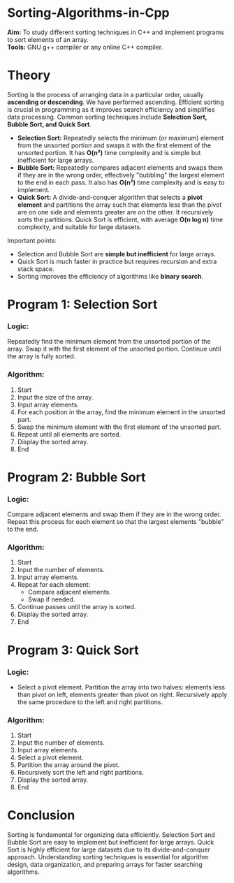 # Sorting-Algorithms-in-Cpp  

**Aim:** To study different sorting techniques in C++ and implement programs to sort elements of an array.  
**Tools:** GNU g++ compiler or any online C++ compiler.  

# Theory  

Sorting is the process of arranging data in a particular order, usually **ascending or descending**. We have performed ascending. Efficient sorting is crucial in programming as it improves search efficiency and simplifies data processing. Common sorting techniques include **Selection Sort, Bubble Sort, and Quick Sort**.  

- **Selection Sort:** Repeatedly selects the minimum (or maximum) element from the unsorted portion and swaps it with the first element of the unsorted portion. It has **O(n²)** time complexity and is simple but inefficient for large arrays.  
- **Bubble Sort:** Repeatedly compares adjacent elements and swaps them if they are in the wrong order, effectively "bubbling" the largest element to the end in each pass. It also has **O(n²)** time complexity and is easy to implement.  
- **Quick Sort:** A divide-and-conquer algorithm that selects a **pivot element** and partitions the array such that elements less than the pivot are on one side and elements greater are on the other. It recursively sorts the partitions. Quick Sort is efficient, with average **O(n log n)** time complexity, and suitable for large datasets.  

Important points:  
- Selection and Bubble Sort are **simple but inefficient** for large arrays.  
- Quick Sort is much faster in practice but requires recursion and extra stack space.  
- Sorting improves the efficiency of algorithms like **binary search**.  

# **Program 1: Selection Sort**  

### Logic:  
Repeatedly find the minimum element from the unsorted portion of the array. Swap it with the first element of the unsorted portion. Continue until the array is fully sorted.  

### Algorithm:  
1. Start  
2. Input the size of the array.  
3. Input array elements.  
4. For each position in the array, find the minimum element in the unsorted part.  
5. Swap the minimum element with the first element of the unsorted part.  
6. Repeat until all elements are sorted.  
7. Display the sorted array.  
8. End  

# **Program 2: Bubble Sort**  

### Logic:  
Compare adjacent elements and swap them if they are in the wrong order. Repeat this process for each element so that the largest elements "bubble" to the end.  

### Algorithm:  
1. Start  
2. Input the number of elements.  
3. Input array elements.  
4. Repeat for each element:  
   - Compare adjacent elements.  
   - Swap if needed.  
5. Continue passes until the array is sorted.  
6. Display the sorted array.  
7. End  


# **Program 3: Quick Sort**  

### Logic:  
- Select a pivot element. Partition the array into two halves: elements less than pivot on left, elements greater than pivot on right. Recursively apply the same procedure to the left and right partitions.  

### Algorithm:  
1. Start  
2. Input the number of elements.  
3. Input array elements.  
4. Select a pivot element.  
5. Partition the array around the pivot.  
6. Recursively sort the left and right partitions.  
7. Display the sorted array.  
8. End  

# **Conclusion**  
Sorting is fundamental for organizing data efficiently. Selection Sort and Bubble Sort are easy to implement but inefficient for large arrays. Quick Sort is highly efficient for large datasets due to its divide-and-conquer approach. Understanding sorting techniques is essential for algorithm design, data organization, and preparing arrays for faster searching algorithms.

